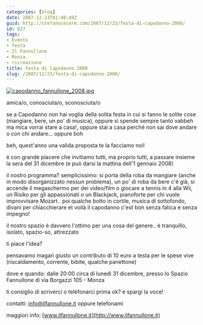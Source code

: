 ```yaml
---
categories: [blog]
date: 2007-12-23T01:48:49Z
guid: http://stefanocecere.com/2007/12/23/festa-di-capodanno-2008/
id: 627
tags:
- Events
- festa
- Il Fannullone
- Monza
- ricreazione
title: Festa di Capodanno 2008
slug: /2007/12/23/festa-di-capodanno-2008/
---
```


[![capodanno_fannullone_2008.jpg](http://stefanocecere.com/wp-content/uploads/sites/3/2007/12/capodanno_fannullone_2008.jpg)](http://www.ilfannullone.it)

amica/o, conosciuta/o, sconosciuta/o

se a Capodanno non hai voglia della solita festa in cui si fanno le solite cose (mangiare, bere, un po' di musica), oppure si spende sempre tanto vabbeh ma mica vorrai stare a casa!, oppure stai a casa perché non sai dove andare o con chi andare… oppure boh

beh, quest'anno una valida proposta te la facciamo noi!

è con grande piacere che invitiamo tutti, ma proprio tutti, a passare insieme la sera del 31 dicembre (e può darsi la mattina dell'1 gennaio 2008)

il nostro programma? semplicissimo: si porta della roba da mangiare (anche in modo disorganizzato nessun problema), un po' di roba da bere c'è già, si accende il megaschermo per dei video/film o giocare a tennis in 4 alla Wii, un Risiko per gli appassionati o un Blackjack, pianoforte per chi vuole improvvisare Mozart.. poi qualche botto in cortile, musica di sottofondo, divani per chiacchierare et voilà il capodanno c'est bon senza fatica e senza impegno!

il nostro spazio è davvero l'ottimo per una cosa del genere.. è tranquillo, isolato, spazio-so, attrezzato

ti piace l'idea?

pensavamo magari giusto un contributo di 10 euro a testa per le spese vive (riscaldamento, corrente, bibite, qualche panettone)

dove e quando: dalle 20:00 circa di lunedì 31 dicembre, presso lo Spazio Fannullone di via Borgazzi 105 - Monza

ti consiglio di scriverci o telefonarci prima ok? e spargi la voce!

contatti: info@ilfannullone.it oppure telefonami
  
maggiori info: [www.ilfannullone.it](http://www.ilfannullone.it)